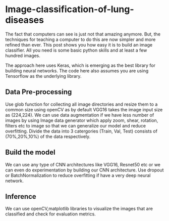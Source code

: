# Image-classification-of-lung-diseases
The fact that computers can see is just not that amazing anymore. But, the techniques for teaching a computer to do this are now simpler and more refined than ever. This post shows you how easy it is to build an image classifier. All you need is some basic python skills and at least a few hundred images.

The approach here uses Keras, which is emerging as the best library for building neural networks. The code here also assumes you are using Tensorflow as the underlying library.
## Data Pre-processing
Use glob function for collecting all image directories and resize them to a common size using openCV as by default VGG16 takes the image input size as (224,224).
We can use data augmentation if we have less number of images by using Image data generator which apply zoom, shear, rotation, filters etc to image so that we can generalize our model and reduce overfitting.
Divide the data into 3 catergories (Train, Val, Test) consists of (70%,20%,10%) of the data respectively.
## Build the model
We can use any type of CNN architectures like VGG16, Resnet50 etc or we can even do experimentation by building our CNN architecture.
Use dropout or BatchNormalization to reduce overfitting if have a very deep neural network.
## Inference
We can use openCV,matplotlib libraries to visualize the images that are classified and check for evaluation metrics.
